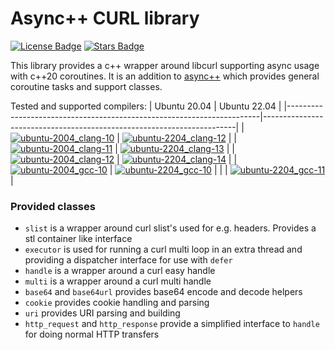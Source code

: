 # Async++ CURL library

[![License Badge](https://img.shields.io/github/license/asyncpp/asyncpp-curl)](https://github.com/asyncpp/asyncpp-curl/blob/master/LICENSE)
[![Stars Badge](https://img.shields.io/github/stars/asyncpp/asyncpp-curl)](https://github.com/asyncpp/asyncpp-curl/stargazers)

This library provides a c++ wrapper around libcurl supporting async usage with c++20 coroutines.
It is an addition to [async++](https://github.com/asyncpp/asyncpp) which provides general coroutine tasks and support classes.

Tested and supported compilers:
| Ubuntu 20.04                                                          | Ubuntu 22.04                                                          |
|-----------------------------------------------------------------------|-----------------------------------------------------------------------|
| [![ubuntu-2004_clang-10][img_ubuntu-2004_clang-10]][Compiler-Support] | [![ubuntu-2204_clang-12][img_ubuntu-2204_clang-12]][Compiler-Support] |
| [![ubuntu-2004_clang-11][img_ubuntu-2004_clang-11]][Compiler-Support] | [![ubuntu-2204_clang-13][img_ubuntu-2204_clang-13]][Compiler-Support] |
| [![ubuntu-2004_clang-12][img_ubuntu-2004_clang-12]][Compiler-Support] | [![ubuntu-2204_clang-14][img_ubuntu-2204_clang-14]][Compiler-Support] |
| [![ubuntu-2004_gcc-10][img_ubuntu-2004_gcc-10]][Compiler-Support]     | [![ubuntu-2204_gcc-10][img_ubuntu-2204_gcc-10]][Compiler-Support]     |
|                                                                       | [![ubuntu-2204_gcc-11][img_ubuntu-2204_gcc-11]][Compiler-Support]     |


[img_ubuntu-2004_clang-10]: https://img.shields.io/endpoint?url=https://raw.githubusercontent.com/asyncpp/asyncpp-curl/badges/compiler/ubuntu-2004_clang-10/shields.json
[img_ubuntu-2004_clang-11]: https://img.shields.io/endpoint?url=https://raw.githubusercontent.com/asyncpp/asyncpp-curl/badges/compiler/ubuntu-2004_clang-11/shields.json
[img_ubuntu-2004_clang-12]: https://img.shields.io/endpoint?url=https://raw.githubusercontent.com/asyncpp/asyncpp-curl/badges/compiler/ubuntu-2004_clang-12/shields.json
[img_ubuntu-2004_gcc-10]: https://img.shields.io/endpoint?url=https://raw.githubusercontent.com/asyncpp/asyncpp-curl/badges/compiler/ubuntu-2004_gcc-10/shields.json
[img_ubuntu-2204_clang-12]: https://img.shields.io/endpoint?url=https://raw.githubusercontent.com/asyncpp/asyncpp-curl/badges/compiler/ubuntu-2204_clang-12/shields.json
[img_ubuntu-2204_clang-13]: https://img.shields.io/endpoint?url=https://raw.githubusercontent.com/asyncpp/asyncpp-curl/badges/compiler/ubuntu-2204_clang-13/shields.json
[img_ubuntu-2204_clang-14]: https://img.shields.io/endpoint?url=https://raw.githubusercontent.com/asyncpp/asyncpp-curl/badges/compiler/ubuntu-2204_clang-14/shields.json
[img_ubuntu-2204_gcc-10]: https://img.shields.io/endpoint?url=https://raw.githubusercontent.com/asyncpp/asyncpp-curl/badges/compiler/ubuntu-2204_gcc-10/shields.json
[img_ubuntu-2204_gcc-11]: https://img.shields.io/endpoint?url=https://raw.githubusercontent.com/asyncpp/asyncpp-curl/badges/compiler/ubuntu-2204_gcc-11/shields.json
[Compiler-Support]: https://github.com/asyncpp/asyncpp-curl/actions/workflows/compiler-support.yml

### Provided classes
* `slist` is a wrapper around curl slist's used for e.g. headers. Provides a stl container like interface
* `executor` is used for running a curl multi loop in an extra thread and providing a dispatcher interface for use with `defer`
* `handle` is a wrapper around a curl easy handle
* `multi` is a wrapper around a curl multi handle
* `base64` and `base64url` provides base64 encode and decode helpers
* `cookie` provides cookie handling and parsing
* `uri` provides URI parsing and building
* `http_request` and `http_response` provide a simplified interface to `handle` for doing normal HTTP transfers
